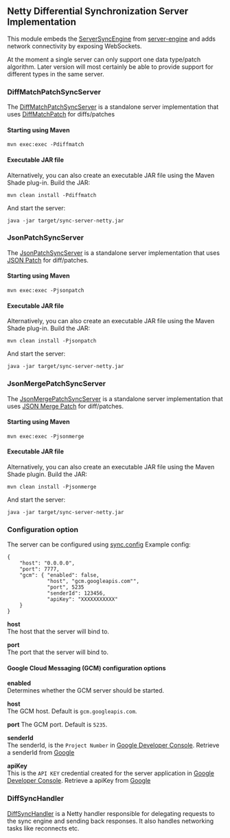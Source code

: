 ## Netty Differential Synchronization Server Implementation
This module embeds the [ServerSyncEngine](../server-engine/src/main/java/org/jboss/aerogear/sync/server/ServerSyncEngine.java) from [server-engine](../server-engine) and adds network connectivity by exposing
WebSockets.

At the moment a single server can only support one data type/patch algorithm. Later version will most certainly be able
to provide support for different types in the same server.

### DiffMatchPatchSyncServer
The [DiffMatchPatchSyncServer](./src/main/java/org/jboss/aerogear/sync/server/netty/DiffMatchPatchSyncServer.java) is a standalone server implementation
that uses [DiffMatchPatch](../../synchronizers/diffmatchpatch) for diffs/patches

#### Starting using Maven

    mvn exec:exec -Pdiffmatch

#### Executable JAR file

Alternatively, you can also create an executable JAR file using the Maven Shade plug-in. Build the JAR:

    mvn clean install -Pdiffmatch

And start the server:

    java -jar target/sync-server-netty.jar

### JsonPatchSyncServer
The [JsonPatchSyncServer](./src/main/java/org/jboss/aerogear/sync/server/netty/JsonPatchSyncServer.java) is a standalone
server implementation that uses [JSON Patch](../..//synchronizers/json-patch) for diff/patches.

#### Starting using Maven

    mvn exec:exec -Pjsonpatch

#### Executable JAR file

Alternatively, you can also create an executable JAR file using the Maven Shade plug-in. Build the JAR:

    mvn clean install -Pjsonpatch

And start the server:

    java -jar target/sync-server-netty.jar

### JsonMergePatchSyncServer
The [JsonMergePatchSyncServer](./src/main/java/org/jboss/aerogear/sync/server/netty/JsonMergePatchSyncServer.java) is a standalone
server implementation that uses [JSON Merge Patch](../../synchronizers/json-merge-patch) for diff/patches.

#### Starting using Maven

    mvn exec:exec -Pjsonmerge

#### Executable JAR file

Alternatively, you can also create an executable JAR file using the Maven Shade plugin. Build the JAR:

    mvn clean install -Pjsonmerge

And start the server:

    java -jar target/sync-server-netty.jar

### Configuration option
The server can be configured using [sync.config](./src/main/resources/sync.config)
Example config:

    {
        "host": "0.0.0.0",
        "port": 7777,
        "gcm": { "enabled": false, 
                 "host", "gcm.googleapis.com"",
                 "port", 5235
                 "senderId": 123456, 
                 "apiKey": "XXXXXXXXXXX"
        }
    }
    
__host__  
The host that the server will bind to.

__port__  
The port that the server will bind to.

#### Google Cloud Messaging (GCM) configuration options  

__enabled__  
Determines whether the GCM server should be started.

__host__  
The GCM host. Default is ```gcm.googleapis.com```.

__port__
The GCM port. Default is ```5235```.


__senderId__  
The senderId, is the ```Project Number``` in [Google Developer Console](https://console.developers.google.com).
Retrieve a senderId from [Google](https://developer.android.com/google/gcm/gs.html)

__apiKey__  
This is the ```API KEY``` credential created for the server application in [Google Developer Console](https://console.developers.google.com).
Retrieve a apiKey from [Google](https://developer.android.com/google/gcm/gs.html)


### DiffSyncHandler
[DiffSyncHandler](./src/main/java/org/jboss/aerogear/sync/server/netty/DiffSyncHandler.java) is a Netty handler responsible for
delegating requests to the sync engine and sending back responses. It also handles networking tasks like reconnects etc.



